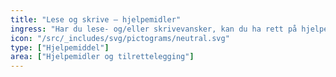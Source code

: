 ```yaml
---
title: "Lese og skrive – hjelpemidler"
ingress: "Har du lese- og/eller skrivevansker, kan du ha rett på hjelpemidler som gjør det lettere for deg å lese og/eller skrive."
icon: "/src/_includes/svg/pictograms/neutral.svg"
type: ["Hjelpemiddel"]
area: ["Hjelpemidler og tilrettelegging"]
---
```

